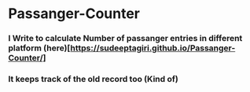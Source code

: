 # Passanger-Counter
### I Write to calculate Number of passanger entries in different platform (here)[https://sudeeptagiri.github.io/Passanger-Counter/]
### It keeps track of the old record too (Kind of)
